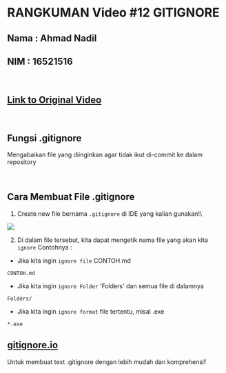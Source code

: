 # RANGKUMAN Video #12 GITIGNORE

## Nama : Ahmad Nadil
## NIM  : 16521516

<p>&nbsp;</p>

## [Link to Original Video](https://www.youtube.com/watch?v=LK3kX4n-vLM&list=PPSV)

<p>&nbsp;</p>

## Fungsi .gitignore
Mengabaikan file yang diinginkan agar tidak ikut di-commit ke dalam repository

<p>&nbsp;</p>

## Cara Membuat File .gitignore
1. Create new file bernama `.gitignore` di IDE yang kalian gunakan!\

![](https://cdn.discordapp.com/attachments/940989834779037716/941344522389057546/unknown.png)

2. Di dalam file tersebut, kita dapat mengetik nama file yang akan kita `ignore`
Contohnya :
- Jika kita ingin `ignore file` CONTOH.md
```
CONTOH.md
```
- Jika kita ingin `ignore Folder` 'Folders' dan semua file di dalamnya
```
Folders/
```
- Jika kita ingin `ignore format` file tertentu, misal .exe
```
*.exe
```

## [gitignore.io](https://www.toptal.com/developers/gitignore)
Untuk membuat text .gitignore dengan lebih mudah dan komprehensif